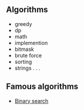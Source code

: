 ## Algorithms
- greedy
- dp
- math
- implemention
- bitmask
- brute force
- sorting
- strings
.
.
.
## Famous algorithms
- [Binary search](./binary_search.cpp)
